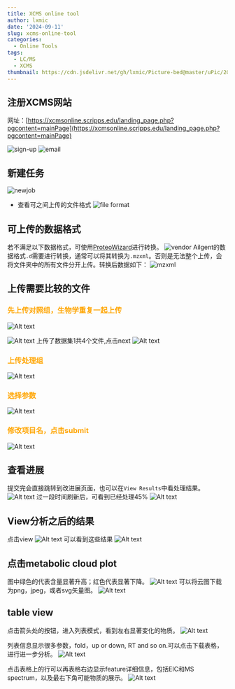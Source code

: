 ```yaml
---
title: XCMS online tool
author: lxmic
date: '2024-09-11'
slug: xcms-online-tool
categories:
  - Online Tools
tags:
  - LC/MS
  - XCMS
thumbnail: https://cdn.jsdelivr.net/gh/lxmic/Picture-bed@master/uPic/2024-09-11featured.png
---
```


## 注册XCMS网站
网址：[https://xcmsonline.scripps.edu/landing_page.php?pgcontent=mainPage](https://xcmsonline.scripps.edu/landing_page.php?pgcontent=mainPage)

![sign-up](image.png)
![email](image-1.png)

## 新建任务
![newjob](image-2.png)
- 查看可之间上传的文件格式
![file format](image-4.png)

## 可上传的数据格式
若不满足以下数据格式，可使用[ProteoWizard](http://proteowizard.sourceforge.net/downloads.shtml)进行转换。
![vendor](image-3.png)
Ailgent的数据格式`.d`需要进行转换，通常可以将其转换为`.mzxml`。否则是无法整个上传，会将文件夹中的所有文件分开上传。转换后数据如下：
![mzxml](image-6.png)

## 上传需要比较的文件
### <font color=orange>先上传对照组，生物学重复一起上传</font>

![Alt text](image1.png)

![Alt text](image2.png)
上传了数据集1共4个文件,点击next
![Alt text](image-5.png)

### <font color=orange>上传处理组</font>
![Alt text](image-7.png)

### <font color=orange>选择参数</font>
![Alt text](image-10.png)

### <font color=orange>修改项目名，点击submit</font>
![Alt text](image-11.png)

## 查看进展
提交完会直接跳转到改进展页面，也可以在`View Results`中看处理结果。
![Alt text](image-12.png)
过一段时间刷新后，可看到已经处理45%
![Alt text](image-13.png)

## View分析之后的结果
点击view
![Alt text](image-14.png)
可以看到这些结果
![Alt text](image-15.png)
## 点击metabolic cloud plot
图中绿色的代表含量显著升高；红色代表显著下降。
![Alt text](image-16.png)
可以将云图下载为png，jpeg，或者svg矢量图。
![Alt text](image-19.png)
## table view
点击箭头处的按钮，进入列表模式，看到左右显著变化的物质。
![Alt text](image-17.png)

列表信息显示很多参数，fold，up or down, RT and so on.可以点击下载表格，进行进一步分析。
![Alt text](image-18.png)

点击表格上的行可以再表格右边显示feature详细信息，包括EIC和MS spectrum，以及最右下角可能物质的展示。
![Alt text](image-20.png)
